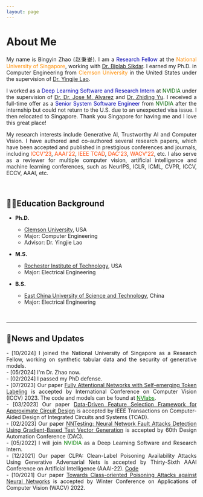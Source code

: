 ```yaml
---
layout: page
---
```


# About Me
<div style="text-align: justify;">
  
<p>My name is Bingyin Zhao (赵秉崟). I am a <font color=LigthSykBlue>Research Fellow</font> at the <font color=Darkorange>National University of Singapore</font>, working with <a href="[url](https://cde.nus.edu.sg/ece/staff/biplab-sikdar/)">Dr. Biplab Sikdar</a>. I earned my Ph.D. in Computer Engineering from <font color=Darkorange>Clemson University</font> in the United States under the supervision of <a href="[url](https://laogroup.ece.tufts.edu/)">Dr. Yingjie Lao</a>.</p>
</div>

<div style="text-align: justify;">
<p>I worked as a <font color=LigthSykBlue>Deep Learning Software and Research Intern</font> at <font color="DarkGreen">NVIDIA</font> under the supervision of <a href="[url](https://alvarezlopezjosem.github.io/)">Dr. Dr. Jose M. Alvarez</a> and  <a href="[url](https://chrisding.github.io/)">Dr. Zhiding Yu</a>. I received a full-time offer as a <font color=LigthSykBlue>Senior System Software Engineer</font> from <font color="DarkGreen">NVIDIA</font> after the internship but could not return to the U.S. due to an unexpected visa issue. I then relocated to Singapore. Thank you Singapore for having me and I love this great place!</p>
</div>


<div style="text-align: justify;">
<p>My research interests include Generative AI, Trustworthy AI and Computer Vision. I have authored and co-authored several research papers, which have been accepted and published in prestigious conferences and journals, including <font color=OrangeRed>ICCV'23</font>, <font color=OrangeRed>AAAI'22</font>, <font color=OrangeRed>IEEE TCAD</font>, <font color=OrangeRed>DAC'23</font>, <font color=OrangeRed>WACV'22</font>, etc. I also serve as a reviewer for multiple computer vision, artificial intelligence and machine learning conferences, such as NeurIPS, ICLR, ICML, CVPR, ICCV, ECCV, AAAI, etc.</p>
</div>

<br>

## 🧑‍🎓Education Background

- **Ph.D.**
  - [Clemson University](https://www.clemson.edu/), USA
  - Major: Computer Engineering            
  - Advisor: Dr. Yingjie Lao

- **M.S.**                                                                              
  - [Rochester Institute of Technology](https://www.rit.edu/), USA
  - Major: Electrical Engineering 

- **B.S.**
  - [East China University of Science and Technology](https://www.ecust.edu.cn/en/main.psp), China
  - Major: Electrical Engineering                                                                          


<br>

---

## 📮News and Updates
<p align="justify">
- [10/2024] I joined the National University of Singapore as a Research Fellow, working on synthetic tabular data and the security of generative models.<br>
- [05/2024] I'm Dr. Zhao now.<br>
- [02/2024] I passed my PhD defense.<br>
- [07/2023] Our paper <font color=Blue><a href="[url](https://openaccess.thecvf.com/content/ICCV2023/papers/Zhao_Fully_Attentional_Networks_with_Self-emerging_Token_Labeling_ICCV_2023_paper.pdf)">Fully Attentional Networks with Self-emerging Token Labeling</a></font> is accepted by International Conference on Computer Vision (ICCV) 2023. The code and models can be found at <a href="[url](https://github.com/NVlabs/STL)"><font color=Green>NVlabs</font><a>.<br>
- [03/2023] Our paper <font color=Blue><a href="[url](https://ieeexplore.ieee.org/stamp/stamp.jsp?arnumber=10077732)">Data-Driven Feature Selection Framework for Approximate Circuit Design<a></font> is accepted by IEEE Transactions on Computer-Aided Design of Integrated Circuits and Systems (TCAD).<br>
- [02/2023] Our paper <font color=Blue><a href="[url]>](https://ieeexplore.ieee.org/stamp/stamp.jsp?arnumber=10247885)">NNTesting: Neural Network Fault Attacks Detection Using Gradient-Based Test Vector Generation<a></font> is accepted by 60th Design Automation Conference (DAC).<br>
- [05/2022] I will join <font color=Green>NVIDIA</font> as a Deep Learning Software and Research Intern.<br>
- [12/2021] Our paper <font color=Blue><a href"[url](https://ojs.aaai.org/index.php/AAAI/article/view/20902)">CLPA: Clean-Label Poisoning Availability Attacks Using Generative Adversarial Nets<a></font> is accepted by Thirty-Sixth AAAI Conference on Artificial Intelligence (AAAI-22). <font color=Red><a href="[url](https://github.com/bxz9200/CLPA)">Code<a></font><br>
- [10/2021] Our paper <font color=Blue><a href="[url](https://openaccess.thecvf.com/content/WACV2022/papers/Zhao_Towards_Class-Oriented_Poisoning_Attacks_Against_Neural_Networks_WACV_2022_paper.pdf)">Towards Class-oriented Poisoning Attacks against Neural Networks<a></font> is accepted by Winter Conference on Applications of Computer Vision (WACV) 2022.
</p>


<br>

<div style="width: 100px; height: 100px;">
    <script type="text/javascript" id="clstr_globe" src="//clustrmaps.com/globe.js?d=apPnjfBfSr4LpiQCrUM7yBdv3aw2M9tKtSq2TJ_gCYM"></script>
</div>
